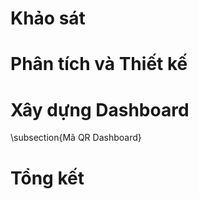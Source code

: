 # Khảo sát

<!-- \subsection{Giới thiệu về HRM} -->
<!-- \subsection{Business Model Canvas} -->

# Phân tích và Thiết kế

<!-- \subsection{Kiến trúc hệ thống phân tích dữ liệu} -->
<!-- \subsection{ETL} -->
<!-- \subsection{ETL} -->

# Xây dựng Dashboard

\subsection{Mã QR Dashboard}

# Tổng kết
